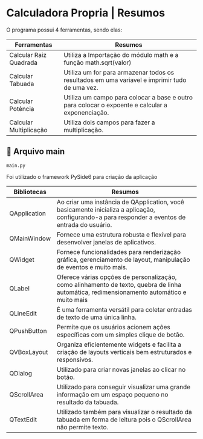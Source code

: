 
# Calculadora Propria | Resumos

 O programa possui 4 ferramentas, sendo elas:

| Ferramentas | Resumos |
|-------|---------|
|Calcular Raiz Quadrada|Utiliza a Importação do módulo math e a função math.sqrt(valor)|
|Calcular Tabuada|Utiliza um for para armazenar todos os resultados em uma variavel e imprimir tudo de uma vez.|
|Calcular Potência| Utiliza um campo para colocar a base e outro para colocar o expoente e calcular a exponenciação. |
|Calcular Multiplicação|Utiliza dois campos para fazer a multiplicação.|

## 📖 Arquivo main


```
main.py
```

Foi utilizado o framework PySide6 para criação da aplicação


| Bibliotecas | Resumos |
|-------|---------|
| QApplication | Ao criar uma instância de QApplication, você basicamente inicializa a aplicação, configurando-a para responder a eventos de entrada do usuário.|
|QMainWindow | Fornece uma estrutura robusta e flexível para desenvolver janelas de aplicativos. |
|QWidget |Fornece funcionalidades para renderização gráfica, gerenciamento de layout, manipulação de eventos e muito mais.|
|QLabel | Oferece várias opções de personalização, como alinhamento de texto, quebra de linha automática, redimensionamento automático e muito mais|
| QLineEdit|É uma ferramenta versátil para coletar entradas de texto de uma única linha. |
|QPushButton |Permite que os usuários acionem ações específicas com um simples clique de botão. |
|QVBoxLayout |Organiza eficientemente widgets e facilita a criação de layouts verticais bem estruturados e responsivos.|
|QDialog| Utilizado para criar novas janelas ao clicar no botão.|
| QScrollArea| Utilizado para conseguir visualizar uma grande informação em um espaço pequeno no resultado da tabuada.|
| QTextEdit| Utilizado também para visualizar o resultado da tabuada em forma de leitura pois o QScrollArea não permite texto. |



